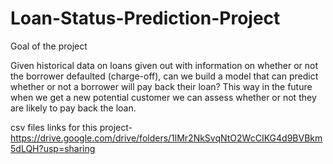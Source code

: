 # Loan-Status-Prediction-Project

Goal of the project

Given historical data on loans given out with information on whether or not the borrower defaulted (charge-off), can we build a model that can predict whether or not a borrower will pay back their loan? This way in the future when we get a new potential customer we can assess whether or not they are likely to pay back the loan.

csv files links for this project- https://drive.google.com/drive/folders/1lMr2NkSvqNtO2WcCIKG4d9BVBkm5dLQH?usp=sharing
